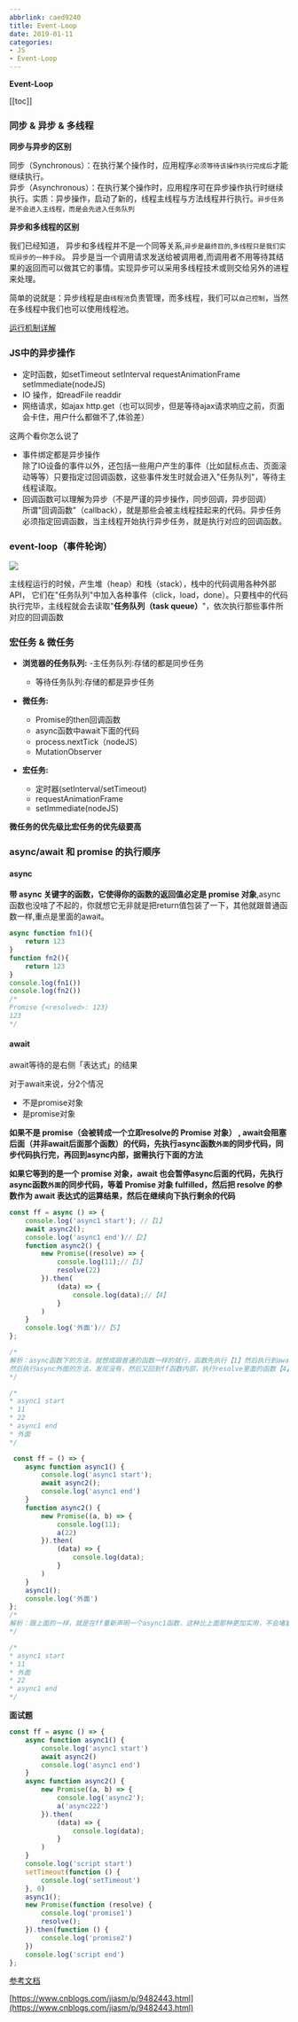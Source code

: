 ```yaml
---
abbrlink: caed9240
title: Event-Loop
date: 2019-01-11
categories: 
- JS
- Event-Loop
---
```


<strong class='old-blog'>Event-Loop</strong>

[[toc]]

### 同步 & 异步 & 多线程


**同步与异步的区别**

同步（Synchronous）：在执行某个操作时，应用程序`必须等待该操作执行完成后`才能继续执行。<br/>
异步（Asynchronous）：在执行某个操作时，应用程序可在异步操作执行时继续执行。实质：异步操作，启动了新的，线程主线程与方法线程并行执行。`异步任务是不会进入主线程，而是会先进入任务队列`<br/>

**异步和多线程的区别**

我们已经知道， 异步和多线程并不是一个同等关系,`异步是最终目的`,`多线程只是我们实现异步的一种手段`。
异步是当一个调用请求发送给被调用者,而调用者不用等待其结果的返回而可以做其它的事情。实现异步可以采用多线程技术或则交给另外的进程来处理。

简单的说就是：异步线程是由`线程池`负责管理，而多线程，我们可以`自己控制`，当然在多线程中我们也可以使用线程池。

[运行机制详解](http://www.ruanyifeng.com/blog/2014/10/event-loop.html)


### JS中的异步操作

- 定时函数，如setTimeout setInterval requestAnimationFrame setImmediate(nodeJS) 
- IO 操作，如readFile readdir
- 网络请求，如ajax http.get（也可以同步，但是等待ajax请求响应之前，页面会卡住，用户什么都做不了,体验差）


这两个看你怎么说了

- 事件绑定都是异步操作 <br/>
除了IO设备的事件以外，还包括一些用户产生的事件（比如鼠标点击、页面滚动等等）只要指定过回调函数，这些事件发生时就会进入"任务队列"，等待主线程读取。
- 回调函数可以理解为异步（不是严谨的异步操作，同步回调，异步回调）<br/>
所谓"回调函数"（callback），就是那些会被主线程挂起来的代码。异步任务必须指定回调函数，当主线程开始执行异步任务，就是执行对应的回调函数。



### event-loop（事件轮询）

![](https://ae01.alicdn.com/kf/Hc9dd012443fb4f35bcd41ef829e72834k.jpg)

主线程运行的时候，产生堆（heap）和栈（stack），栈中的代码调用各种外部API，
它们在"任务队列"中加入各种事件（click，load，done）。只要栈中的代码执行完毕，主线程就会去读取"**任务队列（task queue）**"，依次执行那些事件所对应的回调函数


### 宏任务 & 微任务

- **浏览器的任务队列:**
   -主任务队列:存储的都是同步任务
  - 等待任务队列:存储的都是异步任务

- **微任务:**
  - Promise的then回调函数
  - async函数中await下面的代码
  - process.nextTick（nodeJS）
  - MutationObserver

- **宏任务:**
  - 定时器(setInterval/setTimeout)
  - requestAnimationFrame
  - setImmediate(nodeJS)

**微任务的优先级⽐宏任务的优先级要高**


### async/await 和 promise 的执行顺序

#### async 

**带 async 关键字的函数，它使得你的函数的返回值必定是 promise 对象**,async 函数也没啥了不起的，你就想它无非就是把return值包装了一下，其他就跟普通函数一样,重点是里面的await。

```javascript
async function fn1(){
    return 123
}
function fn2(){
    return 123
}
console.log(fn1())
console.log(fn2())
/*
Promise {<resolved>: 123}
123
*/
```


#### await

await等待的是右侧「表达式」的结果

对于await来说，分2个情况

- 不是promise对象
- 是promise对象

**如果不是 promise（会被转成一个立即resolve的 Promise 对象） , await会阻塞后面（并非await后面那个函数）的代码，先执行async函数`外面`的同步代码，同步代码执行完，再回到async内部，据需执行下面的方法**

**如果它等到的是一个 promise 对象，await 也会暂停async后面的代码，先执行async函数`外面`的同步代码，等着 Promise 对象 fulfilled，然后把 resolve 的参数作为 await 表达式的运算结果，然后在继续向下执行剩余的代码**

```javascript
const ff = async () => {
    console.log('async1 start'); //【1】
    await async2();
    console.log('async1 end')//【2】
    function async2() {
        new Promise((resolve) => {
            console.log(11);//【3】
            resolve(22)
        }).then(
            (data) => {
                console.log(data);//【4】
            }
        )
    }
    console.log('外面')//【5】
};

/*
解析：async函数下的方法，就想成跟普通的函数一样的就行，函数先执行【1】然后执行到await执行的async2，Promise内部相当于同步函数，然后执行【3】，
然后执行async外面的方法，发现没有，然后又回到ff函数内部，执行resolve里面的函数【4】,最后就该轮到【2】和【4】
*/

/*
* async1 start
* 11
* 22
* async1 end
* 外面
*/
```

```javascript
 const ff = () => {
    async function async1() {
        console.log('async1 start');
        await async2();
        console.log('async1 end')
    }
    function async2() {
        new Promise((a, b) => {
            console.log(11);
            a(22)
        }).then(
            (data) => {
                console.log(data);
            }
        )
    }
    async1();
    console.log('外面')
};
/*
解析：跟上面的一样，就是在ff重新声明一个async1函数，这种比上面那种更加实用，不会堵塞async1外面的同步代码
*/

/*
* async1 start
* 11
* 外面
* 22
* async1 end
*/
```

**面试题**
```javascript
const ff = async () => {
    async function async1() {
        console.log('async1 start')
        await async2()
        console.log('async1 end')
    }
    async function async2() {
        new Promise((a, b) => {
            console.log('async2');
            a('async222')
        }).then(
            (data) => {
                console.log(data);
            }
        )
    }
    console.log('script start')
    setTimeout(function () {
        console.log('setTimeout')
    }, 0)
    async1();
    new Promise(function (resolve) {
        console.log('promise1')
        resolve();
    }).then(function () {
        console.log('promise2')
    })
    console.log('script end')
};
```

[参考文档](https://segmentfault.com/a/1190000017224799)

[https://www.cnblogs.com/jiasm/p/9482443.html](https://www.cnblogs.com/jiasm/p/9482443.html)

